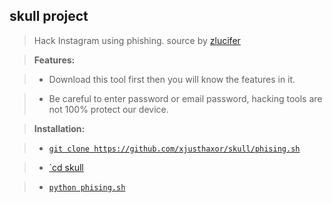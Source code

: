 ## skull project 
> Hack Instagram using phishing. source by [zlucifer](https://github.com/zlucifer/skull_project)

> **Features:**

>  - Download this tool first then you will know the features in it.

>  - Be careful to enter password or email password, hacking tools are not 100% protect our device.

> **Installation:**

>  - [`git clone https://github.com/xjusthaxor/skull/phising.sh`](https://github.com/xjusthaxor/skull/phising.sh)

>  - [`cd skull](/)

>  - [`python phising.sh`](/)


